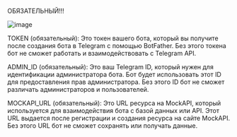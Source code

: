 ОБЯЗАТЕЛЬНЫЙ!!!

![image](https://github.com/user-attachments/assets/5956c2c6-104f-4bb5-b665-df769bb014a0)

TOKEN (обязательный):
Это токен вашего бота, который вы получите после создания бота в Telegram с помощью BotFather. Без этого токена бот не сможет работать и взаимодействовать с Telegram API.

ADMIN_ID (обязательный):
Это ваш Telegram ID, который нужен для идентификации администратора бота. Бот будет использовать этот ID для предоставления прав администратора. Без этого ID бот не сможет различать администраторов и пользователей.

MOCKAPI_URL (обязательный):
Это URL ресурса на MockAPI, который используется для взаимодействия бота с базой данных или API. Этот URL выдается после регистрации и создания ресурса на сайте MockAPI. Без этого URL бот не сможет сохранять или получать данные.

